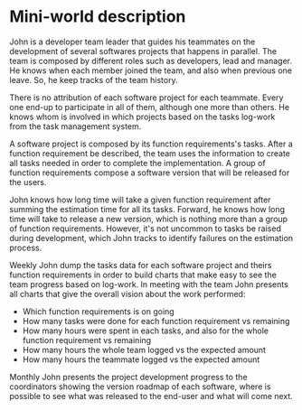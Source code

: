 # Mini-world description

John is a developer team leader that guides his teammates on the development of several softwares 
projects that happens in parallel. The team is composed by different roles such as developers, lead and manager.
He knows when each member joined the team, and also when previous one leave. So, he keep tracks of 
the team history.

There is no attribution of each software project for each teammate. Every one end-up to participate 
in all of them, although one more than others. He knows whom is involved in which projects based on
the tasks log-work from the task management system.

A software project is composed by its function requirements's tasks. After a function requirement 
be described, the team uses the information to create all tasks needed in order to complete the 
implementation. A group of function requirements compose a software version that will be released 
for the users.

John knows how long time will take a given function requirement after summing the estimation time 
for all its tasks. Forward, he knows how long time will take to release a new version, which is 
nothing more than a group of function requirements. However, it's not uncommon to tasks be raised
during development, which John tracks to identify failures on the estimation process.

Weekly John dump the tasks data for each software project and theirs function requirements in order 
to build charts that make easy to see the team progress based on log-work. In meeting with the team
John presents all charts that give the overall vision about the work performed:
* Which function requirements is on going
* How many tasks were done for each function requirement vs remaining
* How many hours were spent in each tasks, and also for the whole function requirement vs remaining
* How many hours the whole team logged vs the expected amount
* How many hours the teammate logged vs the expected amount
 
Monthly John presents the project development progress to the coordinators showing the version 
roadmap of each software, where is possible to see what was released to the end-user and what 
will come next.